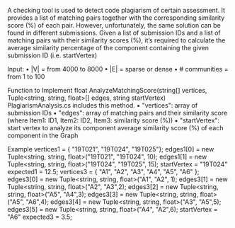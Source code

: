 A checking tool is used to detect code plagiarism of certain assessment. It provides a list of
matching pairs together with the corresponding similarity score (%) of each pair. However,
unfortunately, the same solution can be found in different submissions.
Given a list of submission IDs and a list of matching pairs with their similarity scores (%), it’s
required to calculate the average similarity percentage of the component containing the given
submission ID (i.e. startVertex)

Input:
  • |V| = from 4000 to 8000
  • |E| = sparse or dense
  • # communities = from 1 to 100

Function to Implement
  float AnalyzeMatchingScore(string[] vertices, Tuple<string, string, float>[]
  edges, string startVertex)
  PlagiarismAnalysis.cs includes this method.
  ▪ "vertices": array of submission IDs
  ▪ "edges": array of matching pairs and their similarity score (where Item1: ID1, Item2: ID2,
  Item3: similarity score (%))
  ▪ "startVertex": start vertex to analyze its component
  <returns> average similarity score (%) of each component in the Graph

Example
  vertices1 = { "19T021", "19T024", "19T025"};
  edges1[0] = new Tuple<string, string, float>("19T021", "19T024", 10);
  edges1[1] = new Tuple<string, string, float>("19T024", "19T025", 15);
  startVertex = "19T024"
  expected1 = 12.5;
  vertices3 = { "A1", "A2", "A3", "A4", "A5", "A6" };
  edges3[0] = new Tuple<string, string, float>("A1", "A2", 1);
  edges3[1] = new Tuple<string, string, float>("A2", "A3",2);
  edges3[2] = new Tuple<string, string, float>("A5", "A4",3);
  edges3[3] = new Tuple<string, string, float>("A5", "A6",4);
  edges3[4] = new Tuple<string, string, float>("A3", "A5",5);
  edges3[5] = new Tuple<string, string, float>("A4", "A2",6);
  startVertex = "A6"
  expected3 = 3.5;
